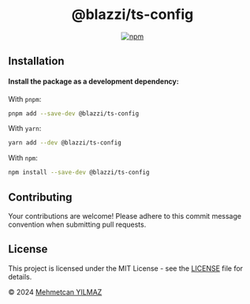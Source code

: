 <div align="center">

# @blazzi/ts-config

[![npm](https://img.shields.io/npm/v/@blazzi/ts-config?label=npm&color=EA6A13)](https://npmjs.com/package/@blazzi/ts-config)

</div>

## Installation

#### Install the package as a development dependency:

With `pnpm`:

```sh
pnpm add --save-dev @blazzi/ts-config
```

With `yarn`:

```sh
yarn add --dev @blazzi/ts-config
```

With `npm`:

```sh
npm install --save-dev @blazzi/ts-config
```

## Contributing

Your contributions are welcome! Please adhere to this commit message convention when submitting pull requests.

## License

This project is licensed under the MIT License - see the [LICENSE](./LICENSE) file for details.

&copy; 2024 [Mehmetcan YILMAZ](https://github.com/ymehmetcan)

